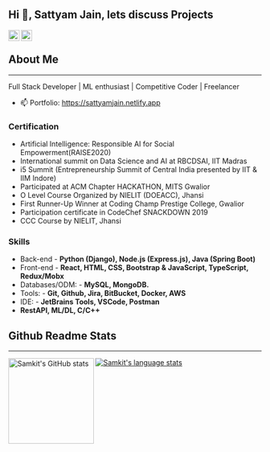 ## Hi 👋, Sattyam Jain, lets discuss Projects

<a href="https://www.linkedin.com/in/sattyamjain/">
  <img align="left" alt="Samkit's Linkdein" width="22px" src="https://cdn.jsdelivr.net/npm/simple-icons@v3/icons/linkedin.svg" />
</a>
<a href="https://twitter.com/Sattyamjjain">
  <img align="left" alt="Samkit's Twitter" width="22px" src="https://cdn.jsdelivr.net/npm/simple-icons@v3/icons/twitter.svg" />
</a>
&nbsp;

## About Me ##
----------------------------------------------------------------------------------------------------------------------------
Full Stack Developer | ML enthusiast | Competitive Coder | Freelancer

- 📫 Portfolio: https://sattyamjain.netlify.app

### Certification ###
- Artificial Intelligence: Responsible AI for Social Empowerment(RAISE2020)
- International summit on Data Science and AI at RBCDSAI, IIT Madras
- i5 Summit (Entrepreneurship Summit of Central India presented by IIT & IIM Indore)
- Participated at ACM Chapter HACKATHON, MITS Gwalior
- O Level Course Organized by NIELIT (DOEACC), Jhansi
- First Runner-Up Winner at Coding Champ Prestige College, Gwalior
- Participation certificate in CodeChef SNACKDOWN 2019
- CCC Course by NIELIT, Jhansi

### Skills ###
- Back-end  - **Python (Django), Node.js (Express.js), Java (Spring Boot)**
- Front-end - **React, HTML, CSS, Bootstrap & JavaScript, TypeScript, Redux/Mobx**
- Databases/ODM: - **MySQL, MongoDB.**
- Tools: - **Git, Github, Jira, BitBucket, Docker, AWS**
- IDE: - **JetBrains Tools, VSCode, Postman**
- **RestAPI, ML/DL, C/C++**

## Github Readme Stats ##
----------------------------------------------------------------------------------------------------------------------------
<a href="https://profile-summary-for-github.com/user/sattyamjjain">
  <img align="left" height="170px" src="https://github-readme-stats.vercel.app/api?username=samkit5495&show_icons=true&line_height=27&count_private=true&include_all_commits=true" alt="Samkit's GitHub stats"/>
  <img src="https://github-readme-stats.vercel.app/api/top-langs/?username=samkit5495&hide_langs_below=5&layout=compact" alt="Samkit's language stats"/>
</a>
